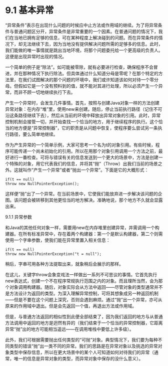 # 9.1 基本异常

“异常条件”表示在出现什么问题的时候应中止方法或作用域的继续。为了将异常条件与普通问题区分开，异常条件是非常重要的一个因素。在普通问题的情况下，我们在当地已拥有足够的信息，可在某种程度上解决碰到的问题。而在异常条件的情况下，却无法继续下去，因为当地没有提供解决问题所需的足够多的信息。此时，我们能做的唯一事情就是跳出当地环境，将那个问题委托给一个更高级的负责人。这便是出现异常时出现的情况。

一个简单的例子是“除法”。如可能被零除，就有必要进行检查，确保程序不会冒进，并在那种情况下执行除法。但具体通过什么知道分母是零呢？在那个特定的方法里，在我们试图解决的那个问题的环境中，我们或许知道该如何对待一个零分母。但假如它是一个没有预料到的值，就不能对其进行处理，所以必须产生一个异常，而非不顾一切地继续执行下去。

产生一个异常时，会发生几件事情。首先，按照与创建Java对象一样的方法创建异常对象：在内存“堆”里，使用new来创建。随后，停止当前执行路径（记住不可沿这条路径继续下去），然后从当前的环境中释放出异常对象的引用。此时，异常控制机制会接管一切，并开始查找一个恰当的地方，用于继续程序的执行。这个恰当的地方便是“异常控制器”，它的职责是从问题中恢复，使程序要么尝试另一条执行路径，要么简单地继续。

作为产生异常的一个简单示例，大家可思考一个名为t的对象引用。有些时候，程序可能传递一个尚未初始化的引用。所以在用那个对象引用调用一个方法之前，最好进行一番检查。可将与错误有关的信息发送到一个更大的场景中，方法是创建一个特殊的对象，用它代表我们的信息，并将其“抛”（Throw）出我们当前的场景之外。这就叫作“产生一个异常”或者“抛出一个异常”。下面是它的大概形式：

```
if(t == null)
throw new NullPointerException();
```

这样便“抛”出了一个异常。在当前场景中，它使我们能放弃进一步解决该问题的企图。该问题会被转移到其他更恰当的地方解决。准确地说，那个地方不久就会显露出来。

9.1.1 异常参数

和Java的其他任何对象一样，需要用new在内存堆里创建异常，并需调用一个构建器。在所有标准异常中，存在着两个构建器：第一个是默认构建器，第二个则需使用一个字串参数，使我们能在异常里置入相关信息：

```
if(t == null)
throw new NullPointerException("t = null");
```

稍后，字串可用各种方法提取出来，就象稍后会展示的那样。

在这儿，关键字throw会象变戏法一样做出一系列不可思议的事情。它首先执行new表达式，创建一个不在程序常规执行范围之内的对象。而且理所当然，会为那个对象调用构建器。随后，对象实际会从方法中返回——尽管对象的类型通常并不是方法设计为返回的类型。为深入理解异常控制，可将其想象成另一种返回机制——但是不要在这个问题上深究，否则会遇到麻烦。通过“抛”出一个异常，亦可从原来的作用域中退出。但是会先返回一个值，再退出方法或作用域。

但是，与普通方法返回的相似性到此便全部结束了，因为我们返回的地方与从普通方法调用中返回的地方是迥然有异的（我们结束于一个恰当的异常控制器，它距离异常“抛”出的地方可能相当遥远——在调用堆栈中要低上许多级）。

此外，我们可根据需要抛出任何类型的“可抛”对象。典型情况下，我们要为每种不同类型的错误“抛”出一类不同的异常。我们的思路是在异常对象以及挑选的异常对象类型中保存信息，所以在更大场景中的某个人可知道如何对待我们的异常（通常，唯一的信息是异常对象的类型，而异常对象中保存的没什么意义）。
